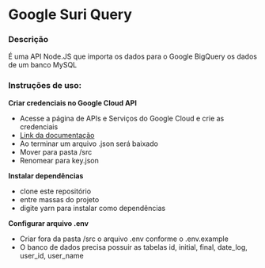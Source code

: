 # Google Suri Query

### Descrição
É uma API Node.JS que importa os dados para o Google BigQuery os dados de um banco MySQL

### Instruções de uso:
**Criar credenciais no Google Cloud API**
* Acesse a página de APIs e Serviços do Google Cloud e crie as credenciais
* [Link da documentação](https://cloud.google.com/video-intelligence/docs/common/auth?hl=pt-br)
* Ao terminar um arquivo .json será baixado
* Mover para pasta /src
* Renomear para key.json

**Instalar dependências**
* clone este repositório
* entre massas do projeto
* digite yarn para instalar como dependências

**Configurar arquivo .env**
* Criar fora da pasta /src o arquivo .env conforme o .env.example
* O banco de dados precisa possuir as tabelas id, initial, final, date_log, user_id, user_name